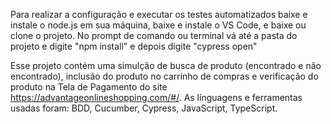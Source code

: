 Para realizar a configuração e executar os testes automatizados baixe e instale o node.js em sua máquina, baixe e instale o VS Code, e baixe ou clone o projeto. No prompt de comando ou terminal vá até a pasta do projeto e digite "npm install" e depois digite "cypress open"

Esse projeto contém uma simulção de busca de produto (encontrado e não encontrado), inclusão do produto no carrinho de compras e verificação do produto na Tela de Pagamento do site https://advantageonlineshopping.com/#/. As línguagens e ferramentas usadas foram: BDD, Cucumber, Cypress, JavaScript, TypeScript.
